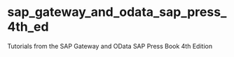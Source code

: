 # sap_gateway_and_odata_sap_press_4th_ed
Tutorials from the SAP Gateway and OData SAP Press Book 4th Edition
